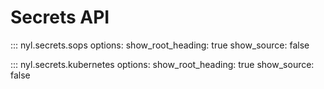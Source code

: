 # Secrets API

::: nyl.secrets.sops
    options:
        show_root_heading: true
        show_source: false

::: nyl.secrets.kubernetes
    options:
        show_root_heading: true
        show_source: false
